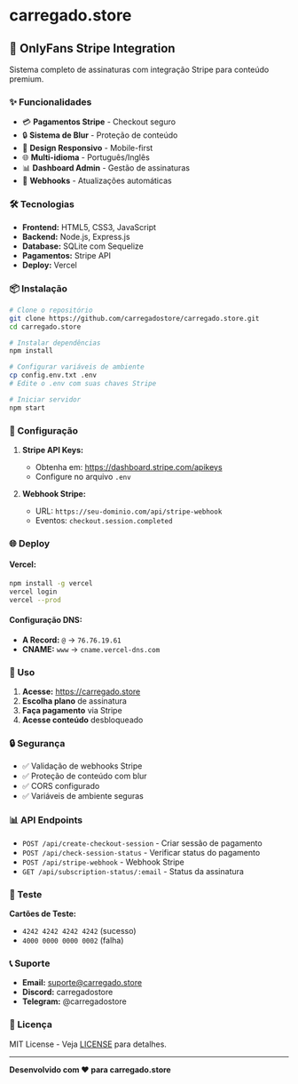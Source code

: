 # carregado.store

## 🚀 OnlyFans Stripe Integration

Sistema completo de assinaturas com integração Stripe para conteúdo premium.

### ✨ Funcionalidades

- 💳 **Pagamentos Stripe** - Checkout seguro
- 🔒 **Sistema de Blur** - Proteção de conteúdo
- 📱 **Design Responsivo** - Mobile-first
- 🌐 **Multi-idioma** - Português/Inglês
- 📊 **Dashboard Admin** - Gestão de assinaturas
- 🔔 **Webhooks** - Atualizações automáticas

### 🛠️ Tecnologias

- **Frontend:** HTML5, CSS3, JavaScript
- **Backend:** Node.js, Express.js
- **Database:** SQLite com Sequelize
- **Pagamentos:** Stripe API
- **Deploy:** Vercel

### 📦 Instalação

```bash
# Clone o repositório
git clone https://github.com/carregadostore/carregado.store.git
cd carregado.store

# Instalar dependências
npm install

# Configurar variáveis de ambiente
cp config.env.txt .env
# Edite o .env com suas chaves Stripe

# Iniciar servidor
npm start
```

### 🔧 Configuração

1. **Stripe API Keys:**
   - Obtenha em: https://dashboard.stripe.com/apikeys
   - Configure no arquivo `.env`

2. **Webhook Stripe:**
   - URL: `https://seu-dominio.com/api/stripe-webhook`
   - Eventos: `checkout.session.completed`

### 🌐 Deploy

#### **Vercel:**
```bash
npm install -g vercel
vercel login
vercel --prod
```

#### **Configuração DNS:**
- **A Record:** `@` → `76.76.19.61`
- **CNAME:** `www` → `cname.vercel-dns.com`

### 📱 Uso

1. **Acesse:** https://carregado.store
2. **Escolha plano** de assinatura
3. **Faça pagamento** via Stripe
4. **Acesse conteúdo** desbloqueado

### 🔒 Segurança

- ✅ Validação de webhooks Stripe
- ✅ Proteção de conteúdo com blur
- ✅ CORS configurado
- ✅ Variáveis de ambiente seguras

### 📊 API Endpoints

- `POST /api/create-checkout-session` - Criar sessão de pagamento
- `POST /api/check-session-status` - Verificar status do pagamento
- `POST /api/stripe-webhook` - Webhook Stripe
- `GET /api/subscription-status/:email` - Status da assinatura

### 🧪 Teste

**Cartões de Teste:**
- `4242 4242 4242 4242` (sucesso)
- `4000 0000 0000 0002` (falha)

### 📞 Suporte

- **Email:** suporte@carregado.store
- **Discord:** carregadostore
- **Telegram:** @carregadostore

### 📄 Licença

MIT License - Veja [LICENSE](LICENSE) para detalhes.

---

**Desenvolvido com ❤️ para carregado.store**
